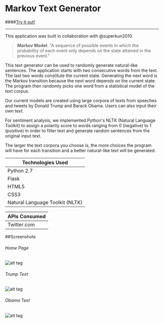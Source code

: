 # Markov Text Generator
####[Try it out!](https://gentext.herokuapp.com/)
***

This application was built in collaboration with @superkun2010. 

>**Markov Model**: "A sequence of possible events in which the probability of each event only depends on the state attained in the previous event."

This text generator can be used to randomly generate natural-like sentences. The application starts with two consecutive words from the text. The last two words constitute the current state. Generating the next word is the Markov transition because the next word depends on the current state. The program then randomly picks one word from a statistical model of the text corpus. 

Our current models are created using large corpora of texts from speeches and tweets by Donald Trump and Barack Obama. Users can also input their own text. 

For sentiment analysis, we implemented Python's NLTK (Natural Language Toolkit) to assign a polarity score to words ranging from 0 (negative) to 1 (positive) in order to filter text and generate random sentences from the original input text. 

The larger the text corpora you choose is, the more choices the program will have for each transition and a better natural-like text will be generated. 





|Technologies Used   |
| -------------------- |
| Python 2.7    		  	|
| Flask                 |
| HTML5					|
| CSS3         |
| Natural Language Toolkit (NLTK)|
 

| APIs Consumed   |
| --------------- |
| Twitter.com      |


##Screenshots
###### Home Page
![alt tag](https://github.com/ono760/Q3_Project/blob/master/assets/images/home_page.png)
###### Trump Text
![alt tag](https://github.com/ono760/Q3_Project/blob/master/assets/images/trump.png)
###### Obama Text
![alt tag](https://github.com/ono760/Q3_Project/blob/master/assets/images/obama.png)

